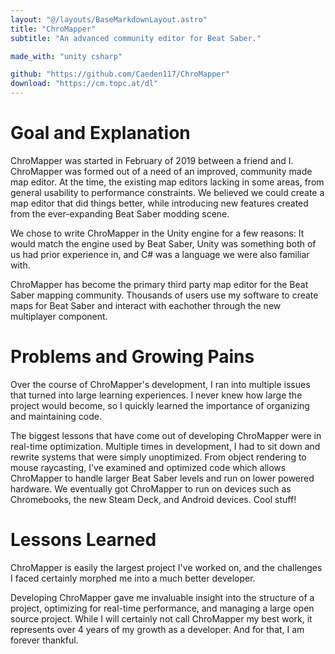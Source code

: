 ```yaml
---
layout: "@/layouts/BaseMarkdownLayout.astro"
title: "ChroMapper"
subtitle: "An advanced community editor for Beat Saber."

made_with: "unity csharp"

github: "https://github.com/Caeden117/ChroMapper"
download: "https://cm.topc.at/dl"
---
```


# Goal and Explanation

ChroMapper was started in February of 2019 between a friend and I. ChroMapper was formed out of a need of an improved, community made map editor. At the time, the existing map editors lacking in some areas, from general usability to performance constraints. We believed we could create a map editor that did things better, while introducing new features created from the ever-expanding Beat Saber modding scene.

We chose to write ChroMapper in the Unity engine for a few reasons: It would match the engine used by Beat Saber, Unity was something both of us had prior experience in, and C# was a language we were also familiar with.

ChroMapper has become the primary third party map editor for the Beat Saber mapping community. Thousands of users use my software to create maps for Beat Saber and interact with eachother through the new multiplayer component. 

# Problems and Growing Pains

Over the course of ChroMapper's development, I ran into multiple issues that turned into large learning experiences. I never knew how large the project would become, so I quickly learned the importance of organizing and maintaining code.

The biggest lessons that have come out of developing ChroMapper were in real-time optimization. Multiple times in development, I had to sit down and rewrite systems that were simply unoptimized. From object rendering to mouse raycasting, I've examined and optimized code which allows ChroMapper to handle larger Beat Saber levels and run on lower powered hardware. We eventually got ChroMapper to run on devices such as Chromebooks, the new Steam Deck, and Android devices. Cool stuff! 

# Lessons Learned

ChroMapper is easily the largest project I've worked on, and the challenges I faced certainly morphed me into a much better developer.

Developing ChroMapper gave me invaluable insight into the structure of a project, optimizing for real-time performance, and managing a large open source project. While I will certainly not call ChroMapper my best work, it represents over 4 years of my growth as a developer. And for that, I am forever thankful. 